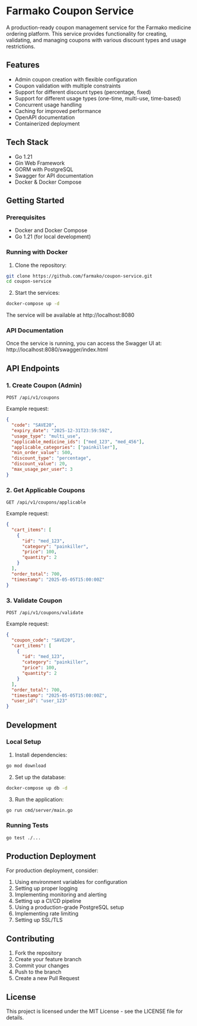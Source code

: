 # Farmako Coupon Service

A production-ready coupon management service for the Farmako medicine ordering platform. This service provides functionality for creating, validating, and managing coupons with various discount types and usage restrictions.

## Features

- Admin coupon creation with flexible configuration
- Coupon validation with multiple constraints
- Support for different discount types (percentage, fixed)
- Support for different usage types (one-time, multi-use, time-based)
- Concurrent usage handling
- Caching for improved performance
- OpenAPI documentation
- Containerized deployment

## Tech Stack

- Go 1.21
- Gin Web Framework
- GORM with PostgreSQL
- Swagger for API documentation
- Docker & Docker Compose

## Getting Started

### Prerequisites

- Docker and Docker Compose
- Go 1.21 (for local development)

### Running with Docker

1. Clone the repository:
```bash
git clone https://github.com/farmako/coupon-service.git
cd coupon-service
```

2. Start the services:
```bash
docker-compose up -d
```

The service will be available at http://localhost:8080

### API Documentation

Once the service is running, you can access the Swagger UI at:
http://localhost:8080/swagger/index.html

## API Endpoints

### 1. Create Coupon (Admin)

```http
POST /api/v1/coupons
```

Example request:
```json
{
  "code": "SAVE20",
  "expiry_date": "2025-12-31T23:59:59Z",
  "usage_type": "multi_use",
  "applicable_medicine_ids": ["med_123", "med_456"],
  "applicable_categories": ["painkiller"],
  "min_order_value": 500,
  "discount_type": "percentage",
  "discount_value": 20,
  "max_usage_per_user": 3
}
```

### 2. Get Applicable Coupons

```http
GET /api/v1/coupons/applicable
```

Example request:
```json
{
  "cart_items": [
    {
      "id": "med_123",
      "category": "painkiller",
      "price": 100,
      "quantity": 2
    }
  ],
  "order_total": 700,
  "timestamp": "2025-05-05T15:00:00Z"
}
```

### 3. Validate Coupon

```http
POST /api/v1/coupons/validate
```

Example request:
```json
{
  "coupon_code": "SAVE20",
  "cart_items": [
    {
      "id": "med_123",
      "category": "painkiller",
      "price": 100,
      "quantity": 2
    }
  ],
  "order_total": 700,
  "timestamp": "2025-05-05T15:00:00Z",
  "user_id": "user_123"
}
```

## Development

### Local Setup

1. Install dependencies:
```bash
go mod download
```

2. Set up the database:
```bash
docker-compose up db -d
```

3. Run the application:
```bash
go run cmd/server/main.go
```

### Running Tests

```bash
go test ./...
```

## Production Deployment

For production deployment, consider:

1. Using environment variables for configuration
2. Setting up proper logging
3. Implementing monitoring and alerting
4. Setting up a CI/CD pipeline
5. Using a production-grade PostgreSQL setup
6. Implementing rate limiting
7. Setting up SSL/TLS

## Contributing

1. Fork the repository
2. Create your feature branch
3. Commit your changes
4. Push to the branch
5. Create a new Pull Request

## License

This project is licensed under the MIT License - see the LICENSE file for details. 